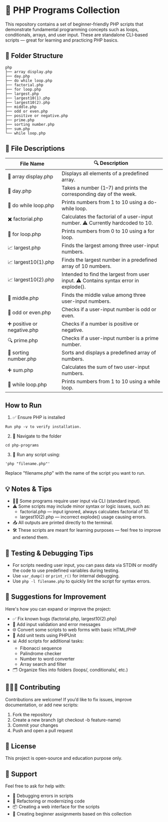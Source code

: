 # 🐘 PHP Programs Collection

This repository contains a set of beginner-friendly PHP scripts that demonstrate fundamental programming concepts such as loops, conditionals, arrays, and user input. These are standalone CLI-based scripts — great for learning and practicing PHP basics.

## 📁 Folder Structure

```
php
├── array display.php
├── day.php
├── do while loop.php
├── factorial.php
├── for loop.php
├── largest.php
├── largest10(1).php
├── largest10(2).php
├── middle.php
├── odd or even.php
├── positive or negative.php
├── prime.php
├── sorting number.php
├── sum.php
└── while loop.php
```

## 📄 File Descriptions

|File Name | 🔍 Description |
| -------- | ------------|
|🧾 array display.php | Displays all elements of a predefined array. |
📆 day.php |	Takes a number (1–7) and prints the corresponding day of the week.
🔁 do while loop.php |	Prints numbers from 1 to 10 using a do-while loop.
✖️ factorial.php |	Calculates the factorial of a user-input number. ⚠️ Currently hardcoded to 10.
🔢 for loop.php	| Prints numbers from 0 to 10 using a for loop.
📈 largest.php |	Finds the largest among three user-input numbers.
📈 largest10(1).php	| Finds the largest number in a predefined array of 10 numbers.
📈 largest10(2).php	| Intended to find the largest from user input. ⚠️ Contains syntax error in explode().
📍 middle.php |	Finds the middle value among three user-input numbers.
🔢 odd or even.php |	Checks if a user-input number is odd or even.
➕ positive or negative.php |	Checks if a number is positive or negative.
🔍 prime.php |	Checks if a user-input number is a prime number.
🔀 sorting number.php |	Sorts and displays a predefined array of numbers.
➕ sum.php |	Calculates the sum of two user-input numbers.
🔄 while loop.php	| Prints numbers from 1 to 10 using a while loop.


## How to Run
1. ✅ Ensure PHP is installed
```
Run php -v to verify installation.
```
2. 📂 Navigate to the folder
```
cd php-programs
```
3. 🏃 Run any script using:
```
'php "filename.php"'
```
Replace "filename.php" with the name of the script you want to run.

## 💡 Notes & Tips
- 🧑‍💻 Some programs require user input via CLI (standard input).
- ⚠️ Some scripts may include minor syntax or logic issues, such as:
    * factorial.php — input ignored, always calculates factorial of 10.
    * largest10(2).php — incorrect explode() usage causing errors.
- 📤 All outputs are printed directly to the terminal.
- 🛠️ These scripts are meant for learning purposes — feel free to improve and extend them.
  
## 🧪 Testing & Debugging Tips
- For scripts needing user input, you can pass data via STDIN or modify the code to use predefined variables during testing.
- Use `var_dump()` or `print_r()` for internal debugging.
- Use `php -l filename.php` to quickly lint the script for syntax errors.

## 🧰 Suggestions for Improvement
Here's how you can expand or improve the project:
- ✅ Fix known bugs (factorial.php, largest10(2).php)
- 🧾 Add input validation and error messages
- 🌐 Convert some scripts to web forms with basic HTML/PHP
- 🧪 Add unit tests using PHPUnit
- 📊 Add scripts for additional tasks:
  * Fibonacci sequence
  * Palindrome checker
  * Number to word converter
  * Array search and filter
- 🗂️ Organize files into folders (loops/, conditionals/, etc.)

## 🧑‍🤝‍🧑 Contributing
Contributions are welcome!
If you’d like to fix issues, improve documentation, or add new scripts:
1.	Fork the repository
2.	Create a new branch (git checkout -b feature-name)
3.	Commit your changes
4.	Push and open a pull request

## 📜 License
This project is open-source and education purpose only.

## 🙋 Support
Feel free to ask for help with:
- 🐞 Debugging errors in scripts
- 🔄 Refactoring or modernizing code
- 📦 Creating a web interface for the scripts
- 🧱 Creating beginner assignments based on this collection

